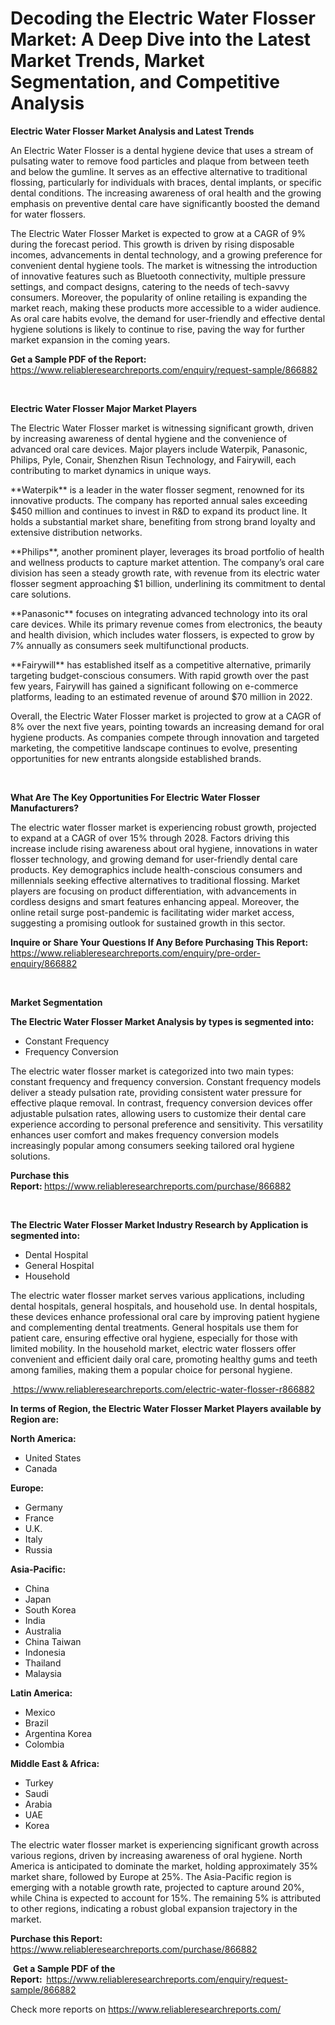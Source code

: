 <p><h1>Decoding the Electric Water Flosser Market: A Deep Dive into the Latest Market Trends, Market Segmentation, and Competitive Analysis</h1></p><p><strong>Electric Water Flosser Market Analysis and Latest Trends</strong></p>
<p><p>An Electric Water Flosser is a dental hygiene device that uses a stream of pulsating water to remove food particles and plaque from between teeth and below the gumline. It serves as an effective alternative to traditional flossing, particularly for individuals with braces, dental implants, or specific dental conditions. The increasing awareness of oral health and the growing emphasis on preventive dental care have significantly boosted the demand for water flossers.</p><p>The Electric Water Flosser Market is expected to grow at a CAGR of 9% during the forecast period. This growth is driven by rising disposable incomes, advancements in dental technology, and a growing preference for convenient dental hygiene tools. The market is witnessing the introduction of innovative features such as Bluetooth connectivity, multiple pressure settings, and compact designs, catering to the needs of tech-savvy consumers. Moreover, the popularity of online retailing is expanding the market reach, making these products more accessible to a wider audience. As oral care habits evolve, the demand for user-friendly and effective dental hygiene solutions is likely to continue to rise, paving the way for further market expansion in the coming years.</p></p>
<p><strong>Get a Sample PDF of the Report:&nbsp;</strong> <a href="https://www.reliableresearchreports.com/enquiry/request-sample/866882?utm_campaign=2128&utm_medium=2&utm_source=Github&utm_content=ia&utm_term=07022025&utm_id=electric-water-flosser">https://www.reliableresearchreports.com/enquiry/request-sample/866882</a></p>
<p>&nbsp;</p>
<p><strong>Electric Water Flosser Major Market Players</strong></p>
<p><p>The Electric Water Flosser market is witnessing significant growth, driven by increasing awareness of dental hygiene and the convenience of advanced oral care devices. Major players include Waterpik, Panasonic, Philips, Pyle, Conair, Shenzhen Risun Technology, and Fairywill, each contributing to market dynamics in unique ways.</p><p>**Waterpik** is a leader in the water flosser segment, renowned for its innovative products. The company has reported annual sales exceeding $450 million and continues to invest in R&D to expand its product line. It holds a substantial market share, benefiting from strong brand loyalty and extensive distribution networks.</p><p>**Philips**, another prominent player, leverages its broad portfolio of health and wellness products to capture market attention. The company’s oral care division has seen a steady growth rate, with revenue from its electric water flosser segment approaching $1 billion, underlining its commitment to dental care solutions.</p><p>**Panasonic** focuses on integrating advanced technology into its oral care devices. While its primary revenue comes from electronics, the beauty and health division, which includes water flossers, is expected to grow by 7% annually as consumers seek multifunctional products.</p><p>**Fairywill** has established itself as a competitive alternative, primarily targeting budget-conscious consumers. With rapid growth over the past few years, Fairywill has gained a significant following on e-commerce platforms, leading to an estimated revenue of around $70 million in 2022.</p><p>Overall, the Electric Water Flosser market is projected to grow at a CAGR of 8% over the next five years, pointing towards an increasing demand for oral hygiene products. As companies compete through innovation and targeted marketing, the competitive landscape continues to evolve, presenting opportunities for new entrants alongside established brands.</p></p>
<p>&nbsp;</p>
<p><strong>What Are The Key Opportunities For Electric Water Flosser Manufacturers?</strong></p>
<p><p>The electric water flosser market is experiencing robust growth, projected to expand at a CAGR of over 15% through 2028. Factors driving this increase include rising awareness about oral hygiene, innovations in water flosser technology, and growing demand for user-friendly dental care products. Key demographics include health-conscious consumers and millennials seeking effective alternatives to traditional flossing. Market players are focusing on product differentiation, with advancements in cordless designs and smart features enhancing appeal. Moreover, the online retail surge post-pandemic is facilitating wider market access, suggesting a promising outlook for sustained growth in this sector.</p></p>
<p><strong>Inquire or Share Your Questions If Any Before Purchasing This Report:</strong> <a href="https://www.reliableresearchreports.com/enquiry/pre-order-enquiry/866882?utm_campaign=2128&utm_medium=2&utm_source=Github&utm_content=ia&utm_term=07022025&utm_id=electric-water-flosser">https://www.reliableresearchreports.com/enquiry/pre-order-enquiry/866882</a></p>
<p>&nbsp;</p>
<p><strong>Market Segmentation</strong></p>
<p><strong>The Electric Water Flosser Market Analysis by types is segmented into:</strong></p>
<p><ul><li>Constant Frequency</li><li>Frequency Conversion</li></ul></p>
<p><p>The electric water flosser market is categorized into two main types: constant frequency and frequency conversion. Constant frequency models deliver a steady pulsation rate, providing consistent water pressure for effective plaque removal. In contrast, frequency conversion devices offer adjustable pulsation rates, allowing users to customize their dental care experience according to personal preference and sensitivity. This versatility enhances user comfort and makes frequency conversion models increasingly popular among consumers seeking tailored oral hygiene solutions.</p></p>
<p><strong>Purchase this Report:&nbsp;</strong><a href="https://www.reliableresearchreports.com/purchase/866882?utm_campaign=2128&utm_medium=2&utm_source=Github&utm_content=ia&utm_term=07022025&utm_id=electric-water-flosser">https://www.reliableresearchreports.com/purchase/866882</a></p>
<p>&nbsp;</p>
<p><strong>The Electric Water Flosser Market Industry Research by Application is segmented into:</strong></p>
<p><ul><li>Dental Hospital</li><li>General Hospital</li><li>Household</li></ul></p>
<p><p>The electric water flosser market serves various applications, including dental hospitals, general hospitals, and household use. In dental hospitals, these devices enhance professional oral care by improving patient hygiene and complementing dental treatments. General hospitals use them for patient care, ensuring effective oral hygiene, especially for those with limited mobility. In the household market, electric water flossers offer convenient and efficient daily oral care, promoting healthy gums and teeth among families, making them a popular choice for personal hygiene.</p></p>
<p><a href="https://www.reliableresearchreports.com/electric-water-flosser-r866882?utm_campaign=2128&utm_medium=2&utm_source=Github&utm_content=ia&utm_term=07022025&utm_id=electric-water-flosser">&nbsp;https://www.reliableresearchreports.com/electric-water-flosser-r866882</a></p>
<p><strong>In terms of Region, the Electric Water Flosser Market Players available by Region are:</strong></p>
<p>
    <p> <strong> North America: </strong>
        <ul>
            <li>United States</li>
            <li>Canada</li>
        </ul>
        </p> 
    <p> <strong> Europe: </strong>
        <ul>
            <li>Germany</li>
            <li>France</li>
            <li>U.K.</li>
            <li>Italy</li>
            <li>Russia</li>
        </ul>
        </p> 
    <p> <strong> Asia-Pacific: </strong>
        <ul>
            <li>China</li>
            <li>Japan</li>
            <li>South Korea</li>
            <li>India</li>
            <li>Australia</li>
            <li>China Taiwan</li>
            <li>Indonesia</li>
            <li>Thailand</li>
            <li>Malaysia</li>
        </ul>
        </p> 
    <p> <strong> Latin America: </strong>
        <ul>
            <li>Mexico</li>
            <li>Brazil</li>
            <li>Argentina Korea</li>
            <li>Colombia</li>
        </ul>
        </p> 
    <p> <strong> Middle East & Africa: </strong>
        <ul>
            <li>Turkey</li>
            <li>Saudi</li>
            <li>Arabia</li>
            <li>UAE</li>
            <li>Korea</li>
        </ul>
    </p>
    </p>
<p><p>The electric water flosser market is experiencing significant growth across various regions, driven by increasing awareness of oral hygiene. North America is anticipated to dominate the market, holding approximately 35% market share, followed by Europe at 25%. The Asia-Pacific region is emerging with a notable growth rate, projected to capture around 20%, while China is expected to account for 15%. The remaining 5% is attributed to other regions, indicating a robust global expansion trajectory in the market.</p></p>
<p><strong>Purchase this Report: </strong><a href="https://www.reliableresearchreports.com/purchase/866882?utm_campaign=2128&utm_medium=2&utm_source=Github&utm_content=ia&utm_term=07022025&utm_id=electric-water-flosser">https://www.reliableresearchreports.com/purchase/866882</a></p>
<p>&nbsp;<strong>Get a Sample PDF of the Report:&nbsp;&nbsp;</strong><a href="https://www.reliableresearchreports.com/enquiry/request-sample/866882?utm_campaign=2128&utm_medium=2&utm_source=Github&utm_content=ia&utm_term=07022025&utm_id=electric-water-flosser">https://www.reliableresearchreports.com/enquiry/request-sample/866882</a></p>
<p><strong></strong></p>
<p>Check more reports on <a href="https://www.reliableresearchreports.com/?utm_campaign=2128&utm_medium=2&utm_source=Github&utm_content=ia&utm_term=07022025&utm_id=electric-water-flosser">https://www.reliableresearchreports.com/</a></p>